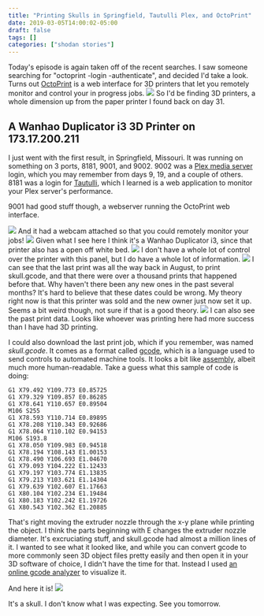 ```yaml
---
title: "Printing Skulls in Springfield, Tautulli Plex, and OctoPrint"
date: 2019-03-05T14:00:02-05:00
draft: false
tags: []
categories: ["shodan stories"]
---
```


Today's episode is again taken off of the recent searches. I saw someone searching for "octoprint -login -authenticate", and decided I'd take a look. Turns out [OctoPrint](https://octoprint.org/) is a web interface for 3D printers that let you remotely monitor and control your in progress jobs.
![](/images/100Days/Day61/octoprint.png)
So I'd be finding 3D printers, a whole dimension up from the paper printer I found back on day 31.

## A Wanhao Duplicator i3 3D Printer on 173.17.200.211
I just went with the first result, in Springfield, Missouri. It was running on something on 3 ports, 8181, 9001, and 9002. 9002 was a [Plex media server](https://www.plex.tv/) login, which you may remember from days 9, 19, and a couple of others. 8181 was a login for [Tautulli](https://tautulli.com/), which I learned is a web application to monitor your Plex server's performance.

9001 had good stuff though, a webserver running the OctoPrint web interface.

![](/images/100Days/Day61/firstlook.png)
And it had a webcam attached so that you could remotely monitor your jobs!
![](/images/100Days/Day61/webcam.png)
Given what I see here I think it's a Wanhao Duplicator i3, since that printer also has a open off white bed.
![](/images/100Days/Day61/wanhao.png)
I don't have a whole lot of control over the printer with this panel, but I do have a whole lot of information.
![](/images/100Days/Day61/history.png)
I can see that the last print was all the way back in August, to print skull.gcode, and that there were over a thousand prints that happened before that. Why haven't there been any new ones in the past several months? It's hard to believe that these dates could be wrong. My theory right now is that this printer was sold and the new owner just now set it up. Seems a bit weird though, not sure if that is a good theory.
![](/images/100Days/Day61/success.png)
I can also see the past print data. Looks like whoever was printing here had more success than I have had 3D printing.

I could also download the last print job, which if you remember, was named _skull.gcode_. It comes as a format called [gcode](https://en.wikipedia.org/wiki/G-code), which is a language used to send controls to automated machine tools. It looks a bit like [assembly](https://en.wikipedia.org/wiki/Assembly_language), albeit much more human-readable. Take a guess what this sample of code is doing:

```
G1 X79.492 Y109.773 E0.85725
G1 X79.329 Y109.857 E0.86285
G1 X78.641 Y110.657 E0.89504
M106 S255
G1 X78.593 Y110.714 E0.89895
G1 X78.208 Y110.343 E0.92686
G1 X78.064 Y110.102 E0.94153
M106 S193.8
G1 X78.050 Y109.983 E0.94518
G1 X78.194 Y108.143 E1.00153
G1 X78.490 Y106.693 E1.04670
G1 X79.093 Y104.222 E1.12433
G1 X79.197 Y103.774 E1.13835
G1 X79.213 Y103.621 E1.14304
G1 X79.639 Y102.607 E1.17663
G1 X80.104 Y102.234 E1.19484
G1 X80.183 Y102.242 E1.19726
G1 X80.543 Y102.362 E1.20885
```
That's right moving the extruder nozzle through the x-y plane while printing the object. I think the parts beginning with E changes the extruder nozzle diameter. It's excruciating stuff, and skull.gcode had almost a million lines of it. I wanted to see what it looked like, and while you can convert gcode to more commonly seen 3D object files pretty easily and then open it in your 3D software of choice, I didn't have the time for that. Instead I used [an online gcode analyzer](http://gcode.ws/) to visualize it.

And here it is!
![](/images/100Days/Day61/skull.png)

It's a skull. I don't know what I was expecting. See you tomorrow.
